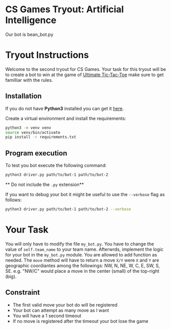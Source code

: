 # CS Games Tryout: Artificial Intelligence

Our bot is bean_bot.py

# Tryout Instructions
Welcome to the second tryout for CS Games. Your task for this tryout will be to
create a bot to win at the game of [Ultimate Tic-Tac-Toe](https://ultimate-t3.herokuapp.com/rules) make sure to get familliar with the rules.

## Installation
If you do not have **Python3** installed you can get it [here](https://www.python.org/downloads/release/python-374/).

Create a virtual environment and install the requirements:
```bash
python3 -m venv venv
source venv/bin/activate
pip install -r requirements.txt
```

## Program execution
To test you bot execute the following command:
```bash
python3 driver.py path/to/bot-1 path/to/bot-2
```
** Do not include the `.py` extension**

If you want to debug your bot it might be useful to use the `--verbose` flag as follows:
```bash
python3 driver.py path/to/bot-1 path/to/bot-2 --verbose
```

# Your Task
You will only have to modify the file `my_bot.py`.
You have to change the value of `self.team_name` to your team name.
Afterwrds, implement the logic for your bot in the `my_bot.py` module.
You are allowed to add function as needed.
The `move` method will have to return a move `X/Y` were `X` and `Y` are geographic coordiantes among the followings: NW, N, NE, W, C, E, SW, S, SE.
e.g. "NW/C" would place a move in the center (small) of the top-right (big).

## Constraint
* The first valid move your bot do will be registered
* Your bot can attempt as many move as I want
* You will have a 1 second timeout
* If no move is registered after the timeout your bot lose the game

